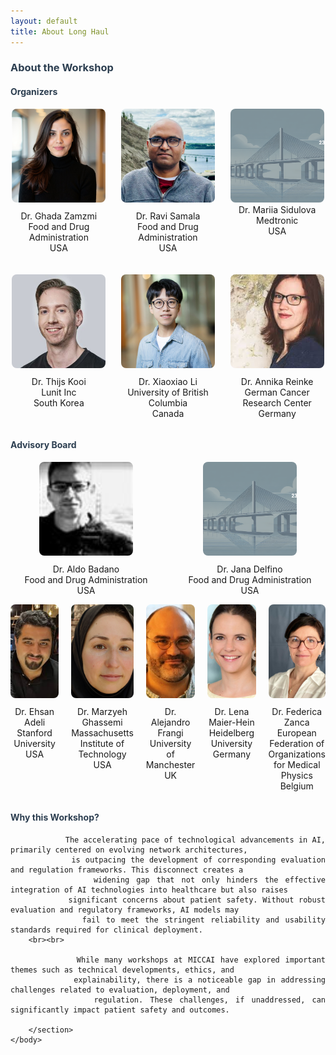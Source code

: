 ```yaml
---
layout: default
title: About Long Haul
---
```


<div class="post" style="text-align: justify;">
    <h3 class="pageTitle" style="color: #2c3e50;">About the Workshop </h3>
    <body>
        <section>
            <h4 class="pageTitle" style="color: #2c3e50;">Organizers</h4>
            <div class="organizers">
                <!-- First Row: 4 Images -->
                <div class="row">
                    <div class="organizer">
                        <img src="./assets/img/Ghada.jpg" alt="Dr. Ghada Zamzmi">
                        <p>Dr. Ghada Zamzmi <br>Food and Drug Administration <br>  USA</p>
                    </div>
                    <div class="organizer">
                        <img src="assets/img/Ravi.jpg" alt="Dr. Ravi Samala">
                        <p>Dr. Ravi Samala <br>Food and Drug Administration <br> USA</p>
                    </div>
                    <div class="organizer">
                        <img src="assets/img/touring.jpg"> <br> 
                        Dr. Mariia Sidulova <br> Medtronic <br>  USA
                    </div>
                </div>
                <!-- Second Row: 3 Images -->
                <div class="row">
                    <div class="organizer">
                        <img src="assets/img/Thijs.jpg" alt="Dr. Thijs Kooi">
                        <p>Dr. Thijs Kooi <br>  Lunit Inc <br> South Korea</p>
                    </div>
                    <div class="organizer">
                        <img src="assets/img/Xiaoxiao.jpg" alt="Dr. Xiaoxiao Li">
                        <p>Dr. Xiaoxiao Li <br> University of British Columbia <br> Canada</p>
                    </div>
                    <div class="organizer">
                        <img src="assets/img/Annika.jpg" alt="Dr. Annika Reinke">
                        <p>Dr. Annika Reinke <br>  German Cancer Research Center <br>  Germany</p>
                    </div>
                </div>
            </div>
        </section>
        <!-- Other Sections -->
        <section>
            <h4 class="pageTitle" style="color: #2c3e50;">Advisory Board</h4>
            <div class="row">
                    <div class="organizer">
                        <img src="assets/img/Aldo.jpg" alt="Dr. Aldo Badano">
                        <p>Dr. Aldo Badano <br> Food and Drug Administration <br> USA</p>
                    </div>
                    <div class="organizer">
                        <img src="assets/img/touring.jpg" alt="Jana Delfino">
                        <p>Dr. Jana Delfino <br> Food and Drug Administration <br> USA </p>
                    </div>
                </div>
                    <div class="row">
                    <div class="organizer">
                        <img src="assets/img/Ehsan.jpg" alt="Ehsan Adeli">
                        <p>Dr. Ehsan Adeli <br>  Stanford University <br>  USA</p>
                    </div>
                    <div class="organizer">
                        <img src="assets/img/Marzyeh.jpg" alt="Marzyeh Ghassemi">
                        <p>Dr. Marzyeh Ghassemi <br>Massachusetts Institute of Technology <br> USA</p>
                    </div>
                    <div class="organizer">
                        <img src="assets/img/Alejandro.jpg" alt="Alejandro Frangi">
                        <p>Dr. Alejandro Frangi  <br> University of Manchester <br> UK</p>
                    </div>
                    <div class="organizer">
                        <img src="assets/img/Lena.jpg" alt="Lena Maier-Hein">
                        <p>Dr. Lena Maier-Hein <br> Heidelberg University <br> Germany</p>
                    </div>
                    <div class="organizer">
                        <img src="assets/img/Federica.jpg" alt="Federica Zanca">
                        <p>Dr. Federica Zanca <br> European Federation of Organizations for Medical Physics <br> Belgium</p>
                    </div>
                </div>
        </section>
        <section>
            <h4 class="pageTitle" style="color: #2c3e50;">Why this Workshop?</h4>
            
                The accelerating pace of technological advancements in AI, primarily centered on evolving network architectures, 
                is outpacing the development of corresponding evaluation and regulation frameworks. This disconnect creates a 
                widening gap that not only hinders the effective integration of AI technologies into healthcare but also raises 
                significant concerns about patient safety. Without robust evaluation and regulatory frameworks, AI models may 
                fail to meet the stringent reliability and usability standards required for clinical deployment. 
        <br><br>
        
                While many workshops at MICCAI have explored important themes such as technical developments, ethics, and 
                explainability, there is a noticeable gap in addressing challenges related to evaluation, deployment, and 
                regulation. These challenges, if unaddressed, can significantly impact patient safety and outcomes.
          
        </section>
    </body>
</div>

<style>
    .organizers {
        display: flex;
        flex-wrap: wrap;
        justify-content: center;
        gap: 20px;
    }
    .row {
        display: flex;
        justify-content: center;
        width: 100%;
        gap: 20px;
    }
    .organizer {
        text-align: center;
        flex: 1 1 calc(25% - 20px); /* For 4 items per row */
    }
    .row:nth-child(2) .organizer {
        flex: 1 1 calc(33.33% - 20px); /* For 3 items per row */
    }
    .organizer img {
        width: 150px; /* Uniform width */
        height: 150px; /* Uniform height */
        object-fit: cover; /* Ensures consistent scaling */
        border-radius: 8px; /* Optional: Rounded corners */
    }
    .organizer p {
        margin-top: 10px;
        font-size: 14px;
    }
</style>

<!-- 

<style>
    .organizers {
        display: flex;
        flex-direction: column; /* Stack rows vertically */
        gap: 20px; /* Space between rows */
    }
    .row {
        display: flex;
        justify-content: space-evenly; /* Equal spacing between items in a row */
        width: 100%;
        gap: 20px;
    }
    .organizer {
        text-align: center;
    }
    .organizer img {
        width: 150px; /* Uniform width */
        height: 150px; /* Uniform height */
        object-fit: cover; /* Ensures consistent scaling */
        border-radius: 8px; /* Optional: Rounded corners */
    }
    .organizer p {
        margin-top: 10px;
        font-size: 14px;
    }
</style> -->
